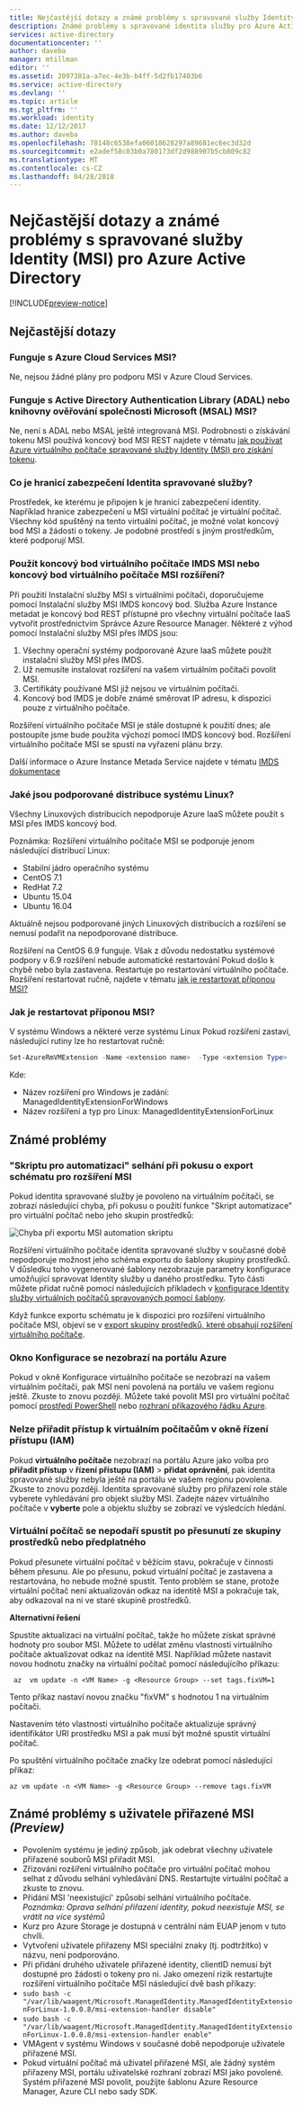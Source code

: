 ```yaml
---
title: Nejčastější dotazy a známé problémy s spravované služby Identity (MSI) pro Azure Active Directory
description: Známé problémy s spravované identita služby pro Azure Active Directory.
services: active-directory
documentationcenter: ''
author: daveba
manager: mtillman
editor: ''
ms.assetid: 2097381a-a7ec-4e3b-b4ff-5d2fb17403b6
ms.service: active-directory
ms.devlang: ''
ms.topic: article
ms.tgt_pltfrm: ''
ms.workload: identity
ms.date: 12/12/2017
ms.author: daveba
ms.openlocfilehash: 78148c6538efa06018628297a89681ec6ec3d32d
ms.sourcegitcommit: e2adef58c03b0a780173df2d988907b5cb809c82
ms.translationtype: MT
ms.contentlocale: cs-CZ
ms.lasthandoff: 04/28/2018
---
```

# <a name="faqs-and-known-issues-with-managed-service-identity-msi-for-azure-active-directory"></a>Nejčastější dotazy a známé problémy s spravované služby Identity (MSI) pro Azure Active Directory

[!INCLUDE[preview-notice](../../../includes/active-directory-msi-preview-notice.md)]

## <a name="frequently-asked-questions-faqs"></a>Nejčastější dotazy

### <a name="does-msi-work-with-azure-cloud-services"></a>Funguje s Azure Cloud Services MSI?

Ne, nejsou žádné plány pro podporu MSI v Azure Cloud Services.

### <a name="does-msi-work-with-the-active-directory-authentication-library-adal-or-the-microsoft-authentication-library-msal"></a>Funguje s Active Directory Authentication Library (ADAL) nebo knihovny ověřování společnosti Microsoft (MSAL) MSI?

Ne, není s ADAL nebo MSAL ještě integrovaná MSI. Podrobnosti o získávání tokenu MSI používá koncový bod MSI REST najdete v tématu [jak používat Azure virtuálního počítače spravované služby Identity (MSI) pro získání tokenu](how-to-use-vm-token.md).

### <a name="what-is-the-security-boundary-of-a-managed-service-identity"></a>Co je hranicí zabezpečení Identita spravované služby?

Prostředek, ke kterému je připojen k je hranicí zabezpečení identity. Například hranice zabezpečení u MSI virtuální počítač je virtuální počítač. Všechny kód spuštěný na tento virtuální počítač, je možné volat koncový bod MSI a žádosti o tokeny. Je podobné prostředí s jiným prostředkům, které podporují MSI.

### <a name="should-i-use-the-msi-vm-imds-endpoint-or-the-msi-vm-extension-endpoint"></a>Použít koncový bod virtuálního počítače IMDS MSI nebo koncový bod virtuálního počítače MSI rozšíření?

Při použití Instalační služby MSI s virtuálními počítači, doporučujeme pomocí Instalační služby MSI IMDS koncový bod. Služba Azure Instance metadat je koncový bod REST přístupné pro všechny virtuální počítače IaaS vytvořit prostřednictvím Správce Azure Resource Manager. Některé z výhod pomocí Instalační služby MSI přes IMDS jsou:

1. Všechny operační systémy podporované Azure IaaS můžete použít instalační služby MSI přes IMDS. 
2. Už nemusíte instalovat rozšíření na vašem virtuálním počítači povolit MSI. 
3. Certifikáty používané MSI již nejsou ve virtuálním počítači. 
4. Koncový bod IMDS je dobře známé směrovat IP adresu, k dispozici pouze z virtuálního počítače. 

Rozšíření virtuálního počítače MSI je stále dostupné k použití dnes; ale postoupíte jsme bude použita výchozí pomocí IMDS koncový bod. Rozšíření virtuálního počítače MSI se spustí na vyřazení plánu brzy. 

Další informace o Azure Instance Metada Service najdete v tématu [IMDS dokumentace](https://docs.microsoft.com/azure/virtual-machines/windows/instance-metadata-service)

### <a name="what-are-the-supported-linux-distributions"></a>Jaké jsou podporované distribuce systému Linux?

Všechny Linuxových distribucích nepodporuje Azure IaaS můžete použít s MSI přes IMDS koncový bod. 

Poznámka: Rozšíření virtuálního počítače MSI se podporuje jenom následující distribucí Linux:
- Stabilní jádro operačního systému
- CentOS 7.1
- RedHat 7.2
- Ubuntu 15.04
- Ubuntu 16.04

Aktuálně nejsou podporované jiných Linuxových distribucích a rozšíření se nemusí podařit na nepodporované distribuce.

Rozšíření na CentOS 6.9 funguje. Však z důvodu nedostatku systémové podpory v 6.9 rozšíření nebude automatické restartování Pokud došlo k chybě nebo byla zastavena. Restartuje po restartování virtuálního počítače. Rozšíření restartovat ručně, najdete v tématu [jak je restartovat příponou MSI?](#how-do-you-restart-the-msi-extension)

### <a name="how-do-you-restart-the-msi-extension"></a>Jak je restartovat příponou MSI?
V systému Windows a některé verze systému Linux Pokud rozšíření zastaví, následující rutiny lze ho restartovat ručně:

```powershell
Set-AzureRmVMExtension -Name <extension name>  -Type <extension Type>  -Location <location> -Publisher Microsoft.ManagedIdentity -VMName <vm name> -ResourceGroupName <resource group name> -ForceRerun <Any string different from any last value used>
```

Kde: 
- Název rozšíření pro Windows je zadání: ManagedIdentityExtensionForWindows
- Název rozšíření a typ pro Linux: ManagedIdentityExtensionForLinux

## <a name="known-issues"></a>Známé problémy

### <a name="automation-script-fails-when-attempting-schema-export-for-msi-extension"></a>"Skriptu pro automatizaci" selhání při pokusu o export schématu pro rozšíření MSI

Pokud identita spravované služby je povoleno na virtuálním počítači, se zobrazí následující chyba, při pokusu o použití funkce "Skript automatizace" pro virtuální počítač nebo jeho skupin prostředků:

![Chyba při exportu MSI automation skriptu](../media/msi-known-issues/automation-script-export-error.png)

Rozšíření virtuálního počítače identita spravované služby v současné době nepodporuje možnost jeho schéma exportu do šablony skupiny prostředků. V důsledku toho vygenerované šablony nezobrazuje parametry konfigurace umožňující spravovat Identity služby u daného prostředku. Tyto části můžete přidat ručně pomocí následujících příkladech v [konfigurace Identity služby virtuálních počítačů spravovaných pomocí šablony](qs-configure-template-windows-vm.md).

Když funkce exportu schématu je k dispozici pro rozšíření virtuálního počítače MSI, objeví se v [export skupiny prostředků, které obsahují rozšíření virtuálního počítače](../../virtual-machines/windows/extensions-export-templates.md#supported-virtual-machine-extensions).

### <a name="configuration-blade-does-not-appear-in-the-azure-portal"></a>Okno Konfigurace se nezobrazí na portálu Azure

Pokud v okně Konfigurace virtuálního počítače se nezobrazí na vašem virtuálním počítači, pak MSI není povolená na portálu ve vašem regionu ještě.  Zkuste to znovu později.  Můžete také povolit MSI pro virtuální počítač pomocí [prostředí PowerShell](qs-configure-powershell-windows-vm.md) nebo [rozhraní příkazového řádku Azure](qs-configure-cli-windows-vm.md).

### <a name="cannot-assign-access-to-virtual-machines-in-the-access-control-iam-blade"></a>Nelze přiřadit přístup k virtuálním počítačům v okně řízení přístupu (IAM)

Pokud **virtuálního počítače** nezobrazí na portálu Azure jako volba pro **přiřadit přístup** v **řízení přístupu (IAM)** > **přidat oprávnění**, pak identita spravované služby nebyla ještě na portálu ve vašem regionu povolena. Zkuste to znovu později.  Identita spravované služby pro přiřazení role stále vyberete vyhledávání pro objekt služby MSI.  Zadejte název virtuálního počítače v **vyberte** pole a objektu služby se zobrazí ve výsledcích hledání.

### <a name="vm-fails-to-start-after-being-moved-from-resource-group-or-subscription"></a>Virtuální počítač se nepodaří spustit po přesunutí ze skupiny prostředků nebo předplatného

Pokud přesunete virtuální počítač v běžícím stavu, pokračuje v činnosti během přesunu. Ale po přesunu, pokud virtuální počítač je zastavena a restartována, ho nebude možné spustit. Tento problém se stane, protože virtuální počítač není aktualizován odkaz na identitě MSI a pokračuje tak, aby odkazoval na ni ve staré skupině prostředků.

**Alternativní řešení** 
 
Spustíte aktualizaci na virtuální počítač, takže ho můžete získat správné hodnoty pro soubor MSI. Můžete to udělat změnu vlastnosti virtuálního počítače aktualizovat odkaz na identitě MSI. Například můžete nastavit novou hodnotu značky na virtuální počítač pomocí následujícího příkazu:

```azurecli-interactive
 az  vm update -n <VM Name> -g <Resource Group> --set tags.fixVM=1
```
 
Tento příkaz nastaví novou značku "fixVM" s hodnotou 1 na virtuálním počítači. 
 
Nastavením této vlastnosti virtuálního počítače aktualizuje správný identifikátor URI prostředku MSI a pak musí být možné spustit virtuální počítač. 
 
Po spuštění virtuálního počítače značky lze odebrat pomocí následující příkaz:

```azurecli-interactive
az vm update -n <VM Name> -g <Resource Group> --remove tags.fixVM
```

## <a name="known-issues-with-user-assigned-msi-preview"></a>Známé problémy s uživatele přiřazené MSI *(Preview)*

- Povolením systému je jediný způsob, jak odebrat všechny uživatele přiřazené souborů MSI přiřadit MSI. 
- Zřizování rozšíření virtuálního počítače pro virtuální počítač mohou selhat z důvodu selhání vyhledávání DNS. Restartujte virtuální počítač a zkuste to znovu. 
- Přidání MSI 'neexistující' způsobí selhání virtuálního počítače. *Poznámka: Oprava selhání přiřazení identity, pokud neexistuje MSI, se vrátit na více systémů*
- Kurz pro Azure Storage je dostupná v centrální nám EUAP jenom v tuto chvíli. 
- Vytvoření uživatele přiřazeny MSI speciální znaky (tj. podtržítko) v názvu, není podporováno.
- Při přidání druhého uživatele přiřazené identity, clientID nemusí být dostupné pro žádosti o tokeny pro ni. Jako omezení rizik restartujte rozšíření virtuálního počítače MSI následující dvě bash příkazy:
 - `sudo bash -c "/var/lib/waagent/Microsoft.ManagedIdentity.ManagedIdentityExtensionForLinux-1.0.0.8/msi-extension-handler disable"`
 - `sudo bash -c "/var/lib/waagent/Microsoft.ManagedIdentity.ManagedIdentityExtensionForLinux-1.0.0.8/msi-extension-handler enable"`
- VMAgent v systému Windows v současné době nepodporuje uživatele přiřazené MSI. 
- Pokud virtuální počítač má uživatel přiřazené MSI, ale žádný systém přiřazeny MSI, portálu uživatelské rozhraní zobrazí MSI jako povolené. Systém přiřazené MSI povolit, použijte šablonu Azure Resource Manager, Azure CLI nebo sady SDK.
